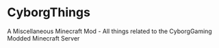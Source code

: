 # CyborgThings
A Miscellaneous Minecraft Mod - All things related to the CyborgGaming Modded Minecraft Server
